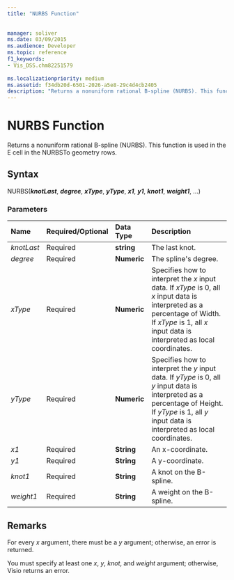 ```yaml
---
title: "NURBS Function"
 
 
manager: soliver
ms.date: 03/09/2015
ms.audience: Developer
ms.topic: reference
f1_keywords:
- Vis_DSS.chm82251579
 
ms.localizationpriority: medium
ms.assetid: f34db20d-6501-2026-a5e8-29c4d4cb2405
description: "Returns a nonuniform rational B-spline (NURBS). This function is used in the E cell in the NURBSTo geometry rows."
---
```


# NURBS Function

Returns a nonuniform rational B-spline (NURBS). This function is used in the E cell in the NURBSTo geometry rows.
  
## Syntax

NURBS(***knotLast***, ***degree***, ***xType***, ***yType***, ***x1***, ***y1***, ***knot1***, ***weight1***, ...)
  
### Parameters

|**Name**|**Required/Optional**|**Data Type**|**Description**|
|:-----|:-----|:-----|:-----|
| *knotLast* <br/> |Required  <br/> |**string** <br/> | The last knot. |
| *degree* <br/> |Required  <br/> |**Numeric** <br/> |The spline's degree. |
| *xType* <br/> |Required  <br/> |**Numeric** <br/> |Specifies how to interpret the  *x* input data. If _xType_ is 0, all _x_ input data is interpreted as a percentage of Width. If _xType_ is 1, all _x_ input data is interpreted as local coordinates. |
| *yType* <br/> |Required  <br/> |**Numeric** <br/> |Specifies how to interpret the  *y* input data. If _yType_ is 0, all _y_ input data is interpreted as a percentage of Height. If _yType_ is 1, all _y_ input data is interpreted as local coordinates. |
| *x1* <br/> |Required  <br/> |**String** <br/> |An x-coordinate. |
| *y1* <br/> |Required  <br/> |**String** <br/> |A y-coordinate. |
| *knot1* <br/> |Required  <br/> |**String** <br/> |A knot on the B-spline. |
| *weight1* <br/> |Required  <br/> |**String** <br/> |A weight on the B-spline. |

## Remarks

For every  *x* argument, there must be a  *y* argument; otherwise, an error is returned.
  
You must specify at least one  *x*, *y*, *knot*, and  *weight* argument; otherwise, Visio returns an error.
  